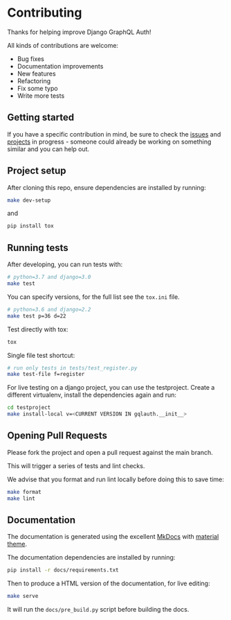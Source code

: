 <!-- shameless copy from graphene-django CONTRIBUTING file -->

# Contributing

Thanks for helping improve Django GraphQL Auth!

All kinds of contributions are welcome:

- Bug fixes
- Documentation improvements
- New features
- Refactoring
- Fix some typo
- Write more tests

## Getting started

If you have a specific contribution in mind, be sure to check the [issues](https://github.com/nrbnlulu/strawberry-django-auth/issues) and [projects](https://github.com/nrbnlulu/strawberry-django-auth/projects) in progress - someone could already be working on something similar and you can help out.

## Project setup

After cloning this repo, ensure dependencies are installed by running:

```bash
make dev-setup
```

and

```bash
pip install tox
```

## Running tests

After developing, you can run tests with:

```bash
# python=3.7 and django=3.0
make test
```

You can specify versions, for the full list see the `tox.ini` file.

```bash
# python=3.6 and django=2.2
make test p=36 d=22
```

Test directly with tox:

```bash
tox
```

Single file test shortcut:

```bash
# run only tests in tests/test_register.py
make test-file f=register
```

For live testing on a django project, you can use the testproject.
 Create a different virtualenv, install the dependencies again and run:

```bash
cd testproject
make install-local v=<CURRENT VERSION IN gqlauth.__init__>
```

## Opening Pull Requests

Please fork the project and open a pull request against the main branch.

This will trigger a series of tests and lint checks.

We advise that you format and run lint locally before doing this to save time:

```bash
make format
make lint
```

## Documentation

The documentation is generated using the excellent [MkDocs](https://www.mkdocs.org/) with [material theme](https://squidfunk.github.io/mkdocs-material/).

The documentation dependencies are installed by running:

```bash
pip install -r docs/requirements.txt
```

Then to produce a HTML version of the documentation, for live editing:

```bash
make serve
```

It will run the `docs/pre_build.py` script before building the docs.

